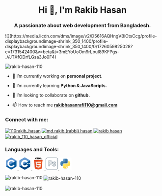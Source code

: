 <h1 align="center">Hi 👋, I'm Rakib Hasan</h1>
<h3 align="center">A passionate about web development from Bangladesh.</h3>
![](https://media.licdn.com/dms/image/v2/D5616AQHngVBiOtsCcg/profile-displaybackgroundimage-shrink_350_1400/profile-displaybackgroundimage-shrink_350_1400/0/1726059825028?e=1731542400&v=beta&t=3mEYoUoOm9rLbuI89KFPgs-_VJTXfODrfLGsa3Jo0F4)

<p align="left"> <img src="https://komarev.com/ghpvc/?username=rakib-hasan-110&label=Profile%20views&color=0e75b6&style=flat" alt="rakib-hasan-110" /> </p>

- 🔭 I’m currently working on **personal project.**

- 🌱 I’m currently learning **Python & JavaScripts.**

- 👯 I’m looking to collaborate on **github.**

- 📫 How to reach me **rakibhasanrafi110@gmail.com**

<h3 align="left">Connect with me:</h3>
<p align="left">
<a href="https://twitter.com/110rakib_hasan" target="blank"><img align="center" src="https://raw.githubusercontent.com/rahuldkjain/github-profile-readme-generator/master/src/images/icons/Social/twitter.svg" alt="110rakib_hasan" height="30" width="40" /></a>
<a href="https://linkedin.com/in/md.rakib (rabbi) hasan" target="blank"><img align="center" src="https://raw.githubusercontent.com/rahuldkjain/github-profile-readme-generator/master/src/images/icons/Social/linked-in-alt.svg" alt="md.rakib (rabbi) hasan" height="30" width="40" /></a>
<a href="https://fb.com/rakib hasan" target="blank"><img align="center" src="https://raw.githubusercontent.com/rahuldkjain/github-profile-readme-generator/master/src/images/icons/Social/facebook.svg" alt="rakib hasan" height="30" width="40" /></a>
<a href="https://instagram.com/rakib_110_hasan_official" target="blank"><img align="center" src="https://raw.githubusercontent.com/rahuldkjain/github-profile-readme-generator/master/src/images/icons/Social/instagram.svg" alt="rakib_110_hasan_official" height="30" width="40" /></a>
</p>

<h3 align="left">Languages and Tools:</h3>
<p align="left"> <a href="https://www.cprogramming.com/" target="_blank" rel="noreferrer"> <img src="https://raw.githubusercontent.com/devicons/devicon/master/icons/c/c-original.svg" alt="c" width="40" height="40"/> </a> <a href="https://www.w3schools.com/cpp/" target="_blank" rel="noreferrer"> <img src="https://raw.githubusercontent.com/devicons/devicon/master/icons/cplusplus/cplusplus-original.svg" alt="cplusplus" width="40" height="40"/> </a> <a href="https://www.w3.org/html/" target="_blank" rel="noreferrer"> <img src="https://raw.githubusercontent.com/devicons/devicon/master/icons/html5/html5-original-wordmark.svg" alt="html5" width="40" height="40"/> </a> <a href="https://www.photoshop.com/en" target="_blank" rel="noreferrer"> <img src="https://raw.githubusercontent.com/devicons/devicon/master/icons/photoshop/photoshop-line.svg" alt="photoshop" width="40" height="40"/> </a> <a href="https://www.python.org" target="_blank" rel="noreferrer"> <img src="https://raw.githubusercontent.com/devicons/devicon/master/icons/python/python-original.svg" alt="python" width="40" height="40"/> </a> </p>

<p><img align="left" src="https://github-readme-stats.vercel.app/api/top-langs?username=rakib-hasan-110&show_icons=true&locale=en&layout=compact" alt="rakib-hasan-110" /></p>

<p>&nbsp;<img align="center" src="https://github-readme-stats.vercel.app/api?username=rakib-hasan-110&show_icons=true&locale=en" alt="rakib-hasan-110" /></p>

<p><img align="center" src="https://github-readme-streak-stats.herokuapp.com/?user=rakib-hasan-110&" alt="rakib-hasan-110" /></p>
